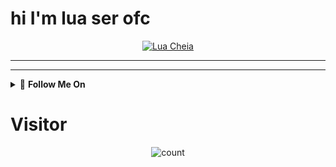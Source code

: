 # hi I'm lua ser ofc
<p align="center">
  <a href="https://github.com/xxirfanx">
    <img src="https://telegra.ph/file/fc7de11526088f5ece27e.jpg" alt="Lua Cheia">
  </a>

---------
---------

<details>
    <summary> 🌟 <b>Follow Me On</b></summary><br/>
<p align="center">
  <a href="https://www.instagram.com/luaser.ofc"><img src="https://img.shields.io/badge/Instagram-E4405F?style=for-the-badge&logo=instagram&logoColor=white" /></a>
</p>

<p align="center">
  <a href="https://wa.me/62852251421638"><img src="https://img.shields.io/badge/WhatsApp-25D366?style=for-the-badge&logo=whatsapp&logoColor=white" /></a>
</p>

<p align="center">
  <a href="https://github.com/xxirfanx"><img src="https://img.shields.io/badge/Github-FFF?style=for-the-badge&logo=Github&logoColor=000000&link=https://github.com/xxirfanx" /></a>
</p>

</details>

# Visitor 
<p align="center">
<img align="center" alt="count" src="https://count.getloli.com/get/@:xxirfanx?theme=rule34">
</p>


